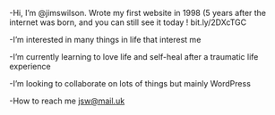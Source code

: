 -Hi, I’m @jimswilson. Wrote my first website in 1998 (5 years after the internet was born, and you can still see it today ! bit.ly/2DXcTGC

-I’m interested in many things in life that interest me

-I’m currently learning to love life and self-heal after a traumatic life experience

-I’m looking to collaborate on lots of things but mainly WordPress

-How to reach me jsw@mail.uk

<!---
jimswilson/jimswilson is a ✨ special ✨ repository because its `README.md` (this file) appears on your GitHub profile.
You can click the Preview link to take a look at your changes.
--->

